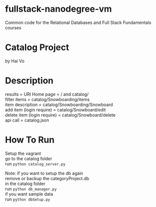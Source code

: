 fullstack-nanodegree-vm
=============

Common code for the Relational Databases and Full Stack Fundamentals courses

# Catalog Project 
 by Hai Vo

# Description
results = URI
Home page = / and catalog/ <br />
filter items = catalog/Snowboarding/items <br />
item description = catalog/Snowboarding/Snowboard <br />
add item (login require) = catalog/Snowboard/edit <br />
delete item (login require) = catalog/Snowboard/delete <br />
api call = catalog.json <br />

# How To Run
Setup the vagrant <br />
go to the catalog folder <br />
run `python catalog_server.py` <br />

Note: if you want to setup the db again <br />
remove or backup the categoryProject.db <br />
in the catalog folder <br />
run `python db_manager.py` <br />
if you want sample data <br />
run `python dbSetup.py` <br />
